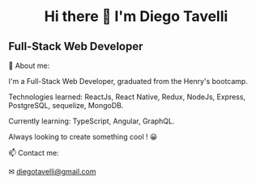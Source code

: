 <h1 align="center" >
Hi there 👋 
I'm Diego Tavelli
</h1>
<h2>
 Full-Stack Web Developer 
</h2>




💬 About me:

I'm a Full-Stack Web Developer, graduated from the Henry's bootcamp.

Technologies learned:
ReactJs, React Native, Redux, NodeJs, Express, PostgreSQL, sequelize, MongoDB.

Currently learning:
TypeScript, Angular, GraphQL. 

Always looking to create something cool ! 😀



📫 Contact me:

✉ diegotavelli@gmail.com




<!--
**DiegoTavelli/DiegoTavelli** is a ✨ _special_ ✨ repository because its `README.md` (this file) appears on your GitHub profile.

Here are some ideas to get you started:

- 🔭 I’m currently working on ...
- 🌱 I’m currently learning ...
- 👯 I’m looking to collaborate on ...
- 🤔 I’m looking for help with ...
- 💬 Ask me about ...
- 📫 How to reach me: ...
- 😄 Pronouns: ...
- ⚡ Fun fact: ...
-->
